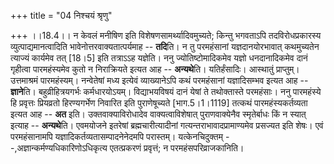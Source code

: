 +++
title = "04 निश्चयं श्रृणु"

+++
।।18.4।। न केवलं मनीषिण इति विशेषणसामर्थ्यादिवमुच्यते; किन्तु भगवताऽपि
तदविरोधप्रकारस्य व्युत्पाद्यमानत्वादिति भावेनोत्तरवाक्यतात्पर्यमाह --
**तदि**ति। न तु परमहंसानां यज्ञदानयोरभावात् कथमुच्यतेन त्याज्यं कार्यमेव
तत् \[18।5\] इति तत्राऽऽह यज्ञेति। ननु ज्योतिष्टोमादिकमेव यज्ञो
धनदानादिकमेव दानं गृहीत्वा पारमहंस्यमेव कुतो न निराक्रियते इत्यत आह --
**अन्यथे**ति। यतिर्हंसादिः। आस्थातुं प्राप्तुम्। उत्तमाश्रमं
पारमहंस्यम्। नन्वेतेषां मध्य इत्येवं व्याख्यानेऽपि कथं परमहंसानां
यज्ञादिसम्भव इत्यत आह -- **ज्ञाने**ति। बहुव्रीहित्रयगर्भः कर्मधारयोऽयम्।
विद्याभयविषयं दानं येषां ते तथोक्तास्ते परमहंसाः। ननु पारमहंस्ये हि
प्रवृत्तः प्रियव्रतो हिरण्यगर्भेण निवारित इति पुराणेषूच्यते
\[भाग.5।1।1119\] तत्कथं पारमहंस्यकर्तव्यता इत्यत आह -- **अत** इति।
उक्तवाक्याविरोधादेव वाक्यत्वाविशेषात् पुराणवाक्येनैव स्मृतेर्बाधः किं न
स्यात् इत्याह -- **अन्यथे**ति। एवमयोजने इतरेषां ब्रह्मचारीत्यादीनां
गत्यन्तराभावादप्रामाण्यमेव प्रसज्यत इति शेषः। एवं परमहंसानामपि
यज्ञादिकर्तव्यतासम्पादनेनेदमपि परास्तम्। यत्केनचिदुक्तम्
--,अज्ञान्कर्मण्यधिकारिणोऽधिकृत्य एतत्प्रकरणं प्रवृत्तं; न
परमहंसपरिव्राजकानिति।
